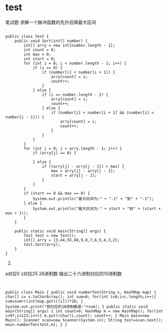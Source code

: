 # test
笔试题
求解一个脉冲函数的先升后降最大区间
<pre><code>
public class Test {
    public void Sort(int[] number) {
        int[] arry = new int[number.length - 1];
        int count = 0;
        int max = 0;
        int start = 0;
        for (int i = 0; i < number.length - 1; i++) {
            if (i == 0) {
                if (number[i] < number[i + 1]) {
                    arry[count] = i;
                    count++;
                }
            } else {
                if (i == number.length - 2) {
                    arry[count] = i;
                    count++;
                } else {
                    if (number[i] < number[i + 1] && (number[i] < number[i - 1])) {
                        arry[count] = i;
                        count++;
                    }
                }
            }
        }
        for (int j = 0; j < arry.length - 1; j++) {
            if (arry[j] == 0) {

            } else {
                if ((arry[j] - arry[j - 1]) > max) {
                    max = arry[j] - arry[j - 1];
                    start = arry[j - 1];
                }
            }
        }
        if (start == 0 && max == 0) {
            System.out.println("最大区间为:" + "-1" + "到" + "-1");
        } else {
            System.out.println("最大区间为:" + start + "到" + (start + max + 1));
        }
    }

    public static void main(String[] args) {
        Test test = new Test();
        int[] arry = {3,44,55,66,9,8,7,6,5,4,3,2};
        test.Sort(arry);
    }
}
</code></pre>
2.
a对应0 z对应25 26进制数  输出二十六进制对应的10进制数<br/> 
    <pre><code>          
    public class Main {
    public void numberTen(String s, HashMap map) {
        char[] c= s.toCharArray();
        int sum=0;
        for(int i=0;i<c.length;i++){
            sum=sum+((int)map.get(c[i]))*26;
        }
        System.out.print("相对应的10进制数是:"+sum);
    }
    public static void main(String[] args) {
        int count=0;
        HashMap m = new HashMap();
        for(int i=97;i<123;i++){
            m.put((char)i,count);
            count++;
        }
        Main main=new Main();
        Scanner scan=new Scanner(System.in);
        String test=scan.next();
        main.numberTen(test,m);
        }
        }
        </code></pre>
